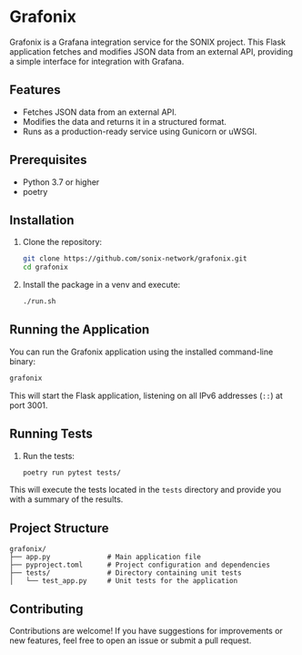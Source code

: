 # Grafonix

Grafonix is a Grafana integration service for the SONIX project. This Flask application fetches and modifies JSON data from an external API, providing a simple interface for integration with Grafana.

## Features

- Fetches JSON data from an external API.
- Modifies the data and returns it in a structured format.
- Runs as a production-ready service using Gunicorn or uWSGI.

## Prerequisites

- Python 3.7 or higher
- poetry

## Installation

1. Clone the repository:

   ```bash
   git clone https://github.com/sonix-network/grafonix.git
   cd grafonix
   ```

2. Install the package in a venv and execute:

   ```bash
   ./run.sh
   ```

## Running the Application

You can run the Grafonix application using the installed command-line binary:

```bash
grafonix
```

This will start the Flask application, listening on all IPv6 addresses (`::`) at port 3001.

## Running Tests

1. Run the tests:

   ```bash
   poetry run pytest tests/
   ```

This will execute the tests located in the `tests` directory and provide you with a summary of the results.

## Project Structure

```
grafonix/
├── app.py              # Main application file
├── pyproject.toml      # Project configuration and dependencies
├── tests/              # Directory containing unit tests
│   └── test_app.py     # Unit tests for the application
```

## Contributing

Contributions are welcome! If you have suggestions for improvements or new features, feel free to open an issue or submit a pull request.
